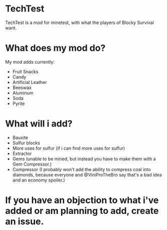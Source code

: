 # TechTest
TechTest is a mod for minetest, with what the players of Blocky Survival want.
# What does my mod do?

My mod adds currently:

- Fruit Snacks
- Candy
- Artificial Leather
- Beeswax
- Aluminum
- Soda
- Pyrite

# What will i add?

- Bauxite
- Sulfur blocks
- More uses for sulfur (if i can find more uses for sulfur)
- Extractor
- Gems (unable to be mined, but instead you have to make them with a Gem Compressor.)
- Compressor (I probably won't add the ability to compress coal into diamonds, because everyone and @ViniProTheBro say that's a bad idea and an economy spoiler.)

# If you have an objection to what i've added or am planning to add, create an issue.
